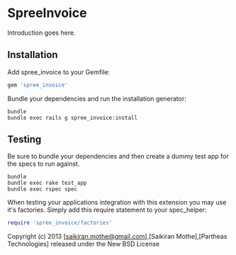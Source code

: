 SpreeInvoice
============

Introduction goes here.

Installation
------------

Add spree_invoice to your Gemfile:

```ruby
gem 'spree_invoice'
```

Bundle your dependencies and run the installation generator:

```shell
bundle
bundle exec rails g spree_invoice:install
```

Testing
-------

Be sure to bundle your dependencies and then create a dummy test app for the specs to run against.

```shell
bundle
bundle exec rake test_app
bundle exec rspec spec
```

When testing your applications integration with this extension you may use it's factories.
Simply add this require statement to your spec_helper:

```ruby
require 'spree_invoice/factories'
```

Copyright (c) 2013 [saikiran.mothe@gmail.com],[Saikiran Mothe],[Partheas Technologies] released under the New BSD License
